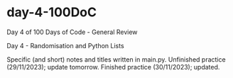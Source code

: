 # day-4-100DoC
Day 4 of 100 Days of Code - General Review

Day 4 - Randomisation and Python Lists

Specific (and short) notes and titles written in main.py. 
  Unfinished practice (29/11/2023); update tomorrow.
  Finished practice (30/11/2023); updated.
